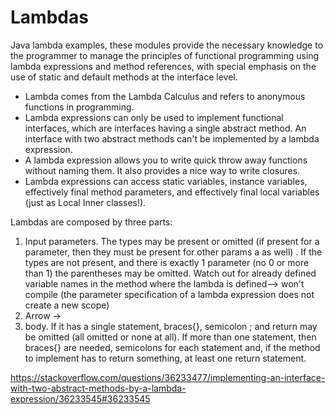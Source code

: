# Lambdas

Java lambda examples, these modules provide the necessary knowledge to the programmer to manage the principles of functional programming using lambda expressions and method references, with special emphasis on the use of static and default methods at the interface level.

* Lambda comes from the Lambda Calculus and refers to anonymous functions in programming.
* Lambda expressions can only be used to implement functional interfaces, which are interfaces having a single abstract method. An interface with two abstract methods can't be implemented by a lambda expression.
* A lambda expression allows you to write quick throw away functions without naming them. It also provides a nice way to write closures.
* Lambda expressions can access static variables, instance variables, effectively final method parameters, and effectively final local variables (just as Local Inner classes!).

Lambdas are composed by three parts:
1. Input parameters. The types may be present or omitted (if present for a parameter, then
   they must be present for other params a as well) . If the types are not present, and there is
   exactly 1 parameter (no 0 or more than 1) the parentheses may be omitted. Watch out for
   already defined variable names in the method where the lambda is defined--> won't
   compile (the parameter specification of a lambda expression does not create a new scope)
2. Arrow ->
3. body. If it has a single statement, braces{}, semicolon ; and return may be omitted (all
   omitted or none at all). If more than one statement, then braces{} are needed, semicolons for
   each statement and, if the method to implement has to return something, at least one return
   statement.

https://stackoverflow.com/questions/36233477/implementing-an-interface-with-two-abstract-methods-by-a-lambda-expression/36233545#36233545

